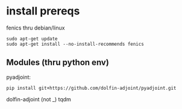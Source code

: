 # install prereqs
fenics thru debian/linux
```
sudo apt-get update
sudo apt-get install --no-install-recommends fenics
```

## Modules (thru python env)
pyadjoint:
```
pip install git+https://github.com/dolfin-adjoint/pyadjoint.git
```
dolfin-adjoint (not _)
tqdm

